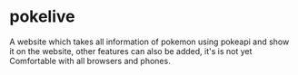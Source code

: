 # pokelive
A website which takes all information of pokemon using pokeapi and show it on the website, other features can also be added, it's is not yet Comfortable with all browsers and phones.
